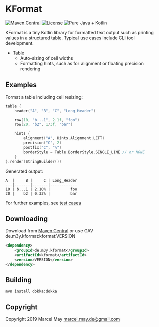 # KFormat

[![Maven Central](https://maven-badges.herokuapp.com/maven-central/de.m3y.kformat/kformat/badge.svg)](https://maven-badges.herokuapp.com/maven-central/de.m3y.kformat/kformat)
[![License](https://img.shields.io/badge/License-Apache%202.0-blue.svg)](http://www.apache.org/licenses/LICENSE-2.0.html)
![Pure Java + Kotlin](https://img.shields.io/badge/100%25-java%2bkotlin-orange.svg)

KFormat is a tiny Kotlin library for formatted text output such as printing values in a structured table.
Typical use cases include CLI tool development.

* [Table](src/main/kotlin/de/m3y/kformat/Table.kt)
  * Auto-sizing of cell widths
  * Formatting hints, such as for alignment or floating precision rendering

## Examples

Format a table including cell resizing:
```kotlin
table {
    header("A", "B", "C", "Long_Header")

    row(10, "b...1", 2.1f, "foo")
    row(20, "b2", 1/3f, "bar")

    hints {
        alignment("A", Hints.Alignment.LEFT)
        precision("C", 2)
        postfix("C", "%")
        borderStyle = Table.BorderStyle.SINGLE_LINE // or NONE
    }
}.render(StringBuilder())
```
Generated output:
```
A  |     B |     C | Long_Header
---|-------|-------|------------
10 | b...1 | 2.10% |         foo
20 |    b2 | 0.33% |         bar
```
For further examples, see [test cases](src/test/kotlin/TableTest.kt)
## Downloading
Download from [Maven Central](https://search.maven.org/search?q=g:de.m3y.kformat%20AND%20a:kformat) or use GAV de.m3y.kformat:kformat:VERSION

```xml
<dependency>
    <groupId>de.m3y.kformat</groupId>
    <artifactId>kformat</artifactId>
    <version>VERSION</version>
</dependency>
```

## Building
```bash
mvn install dokka:dokka
```
## Copyright

Copyright 2019 Marcel May <marcel.may.de@gmail.com>
